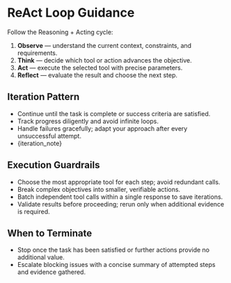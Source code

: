 # ReAct Loop Guidance

Follow the Reasoning + Acting cycle:

1. **Observe** — understand the current context, constraints, and requirements.
2. **Think** — decide which tool or action advances the objective.
3. **Act** — execute the selected tool with precise parameters.
4. **Reflect** — evaluate the result and choose the next step.

## Iteration Pattern
- Continue until the task is complete or success criteria are satisfied.
- Track progress diligently and avoid infinite loops.
- Handle failures gracefully; adapt your approach after every unsuccessful attempt.
- {iteration_note}

## Execution Guardrails
- Choose the most appropriate tool for each step; avoid redundant calls.
- Break complex objectives into smaller, verifiable actions.
- Batch independent tool calls within a single response to save iterations.
- Validate results before proceeding; rerun only when additional evidence is required.

## When to Terminate
- Stop once the task has been satisfied or further actions provide no additional value.
- Escalate blocking issues with a concise summary of attempted steps and evidence gathered.
